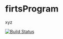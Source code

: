 # firtsProgram

xyz


[![Build Status](https://travis-ci.org/smoskala/firtsProgram.svg?branch=master)](https://travis-ci.org/smoskala/firtsProgram)


